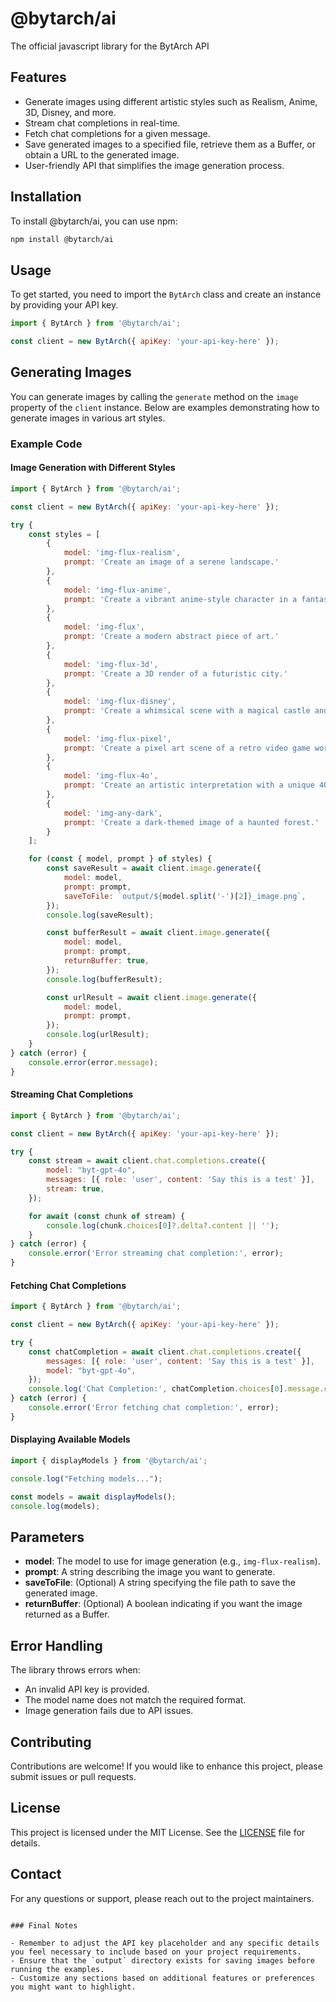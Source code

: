 
# @bytarch/ai

The official javascript library for the BytArch API
## Features

- Generate images using different artistic styles such as Realism, Anime, 3D, Disney, and more.
- Stream chat completions in real-time.
- Fetch chat completions for a given message.
- Save generated images to a specified file, retrieve them as a Buffer, or obtain a URL to the generated image.
- User-friendly API that simplifies the image generation process.

## Installation

To install @bytarch/ai, you can use npm:

```bash
npm install @bytarch/ai
```

## Usage

To get started, you need to import the `BytArch` class and create an instance by providing your API key.

```javascript
import { BytArch } from '@bytarch/ai';

const client = new BytArch({ apiKey: 'your-api-key-here' });
```

## Generating Images

You can generate images by calling the `generate` method on the `image` property of the `client` instance. Below are examples demonstrating how to generate images in various art styles.

### Example Code

#### Image Generation with Different Styles

```javascript
import { BytArch } from '@bytarch/ai'; 

const client = new BytArch({ apiKey: 'your-api-key-here' });

try {
    const styles = [
        {
            model: 'img-flux-realism',
            prompt: 'Create an image of a serene landscape.'
        },
        {
            model: 'img-flux-anime',
            prompt: 'Create a vibrant anime-style character in a fantasy setting.'
        },
        {
            model: 'img-flux',
            prompt: 'Create a modern abstract piece of art.'
        },
        {
            model: 'img-flux-3d',
            prompt: 'Create a 3D render of a futuristic city.'
        },
        {
            model: 'img-flux-disney',
            prompt: 'Create a whimsical scene with a magical castle and fairies.'
        },
        {
            model: 'img-flux-pixel',
            prompt: 'Create a pixel art scene of a retro video game world.'
        },
        {
            model: 'img-flux-4o',
            prompt: 'Create an artistic interpretation with a unique 4O flair.'
        },
        {
            model: 'img-any-dark',
            prompt: 'Create a dark-themed image of a haunted forest.'
        }
    ];

    for (const { model, prompt } of styles) {
        const saveResult = await client.image.generate({
            model: model,
            prompt: prompt,
            saveToFile: `output/${model.split('-')[2]}_image.png`,
        });
        console.log(saveResult);

        const bufferResult = await client.image.generate({
            model: model,
            prompt: prompt,
            returnBuffer: true,
        });
        console.log(bufferResult);

        const urlResult = await client.image.generate({
            model: model,
            prompt: prompt,
        });
        console.log(urlResult);
    }
} catch (error) {
    console.error(error.message);
}
```

#### Streaming Chat Completions

```javascript
import { BytArch } from '@bytarch/ai'; 

const client = new BytArch({ apiKey: 'your-api-key-here' });

try {
    const stream = await client.chat.completions.create({
        model: "byt-gpt-4o",
        messages: [{ role: 'user', content: 'Say this is a test' }],
        stream: true,
    });

    for await (const chunk of stream) {
        console.log(chunk.choices[0]?.delta?.content || ''); 
    }
} catch (error) {
    console.error('Error streaming chat completion:', error);
}
```

#### Fetching Chat Completions

```javascript
import { BytArch } from '@bytarch/ai'; 

const client = new BytArch({ apiKey: 'your-api-key-here' });

try {
    const chatCompletion = await client.chat.completions.create({
        messages: [{ role: 'user', content: 'Say this is a test' }],
        model: "byt-gpt-4o",
    });
    console.log('Chat Completion:', chatCompletion.choices[0].message.content); 
} catch (error) {
    console.error('Error fetching chat completion:', error);
}

```

#### Displaying Available Models

```javascript
import { displayModels } from '@bytarch/ai'; 

console.log("Fetching models...");

const models = await displayModels();
console.log(models);
```

## Parameters

- **model**: The model to use for image generation (e.g., `img-flux-realism`).
- **prompt**: A string describing the image you want to generate.
- **saveToFile**: (Optional) A string specifying the file path to save the generated image.
- **returnBuffer**: (Optional) A boolean indicating if you want the image returned as a Buffer.

## Error Handling

The library throws errors when:
- An invalid API key is provided.
- The model name does not match the required format.
- Image generation fails due to API issues.

## Contributing

Contributions are welcome! If you would like to enhance this project, please submit issues or pull requests.

## License

This project is licensed under the MIT License. See the [LICENSE](LICENSE) file for details.

## Contact

For any questions or support, please reach out to the project maintainers.
```

### Final Notes

- Remember to adjust the API key placeholder and any specific details you feel necessary to include based on your project requirements.
- Ensure that the `output` directory exists for saving images before running the examples.
- Customize any sections based on additional features or preferences you might want to highlight.